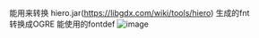 能用来转换 hiero.jar(https://libgdx.com/wiki/tools/hiero) 生成的fnt   
转换成OGRE 能使用的fontdef
![image]([[https://github.com/only233k3/imgpublic/blob/main/X-Morph/Hiero%202.jpg])
